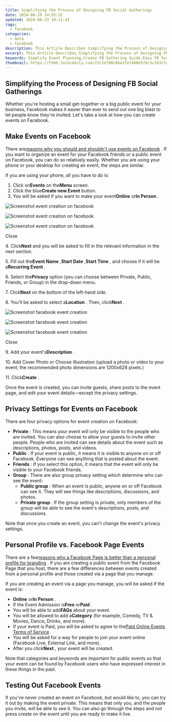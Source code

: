 ```yaml
---
title: Simplifying the Process of Designing FB Social Gatherings
date: 2024-06-20 14:55:32
updated: 2024-06-23 10:11:43
tags:
  - facebook
categories:
  - meta
  - facebook
description: This Article Describes Simplifying the Process of Designing FB Social Gatherings
excerpt: This Article Describes Simplifying the Process of Designing FB Social Gatherings
keywords: Simplify Event Planning,Create FB Gathering Guide,Easy FB Social Events,Streamline Facebook Events,FB Party Setup Simplified,Design Simple FB Gatherings,Convenient FB Social Arrangements
thumbnail: https://thmb.techidaily.com/23c1e788c86a1fe74b0e576c3c163c7e8cc36d0f77392a611796a9122444764d.jpg
---
```


## Simplifying the Process of Designing FB Social Gatherings

 Whether you're hosting a small get-together or a big public event for your business, Facebook makes it easier than ever to send out one big blast to let people know they're invited. Let's take a look at how you can create events on Facebook.

## Make Events on Facebook

 There are[reasons why you should and shouldn't use events on Facebook](https://www.makeuseof.com/facebook-events-pros-and-cons/) . If you want to organize an event for your Facebook friends or a public event on Facebook, you can do so relatively easily. Whether you are using your phone or your desktop for creating an event, the steps are similar.

If you are using your phone, all you have to do is:

1. Click on**Events** on the**Menu** screen.
2. Click the blue**Create new Event** button.
3. You will be asked if you want to make your event**Online** or**In Person** .

![Screenshot event creation on facebook](https://static1.makeuseofimages.com/wordpress/wp-content/uploads/2022/11/1-(1)-3.png)

![Screenshot event creation on facebook](https://static1.makeuseofimages.com/wordpress/wp-content/uploads/2022/11/1-(3)-1.png)

![Screenshot event creation on facebook](https://static1.makeuseofimages.com/wordpress/wp-content/uploads/2022/11/1-(2)-3.png)

Close

 4\. Click**Next** and you will be asked to fill in the relevant information in the next section.

 5\. Fill out the**Event Name** ,**Start Date** ,**Start Time** , and choose if it will be a**Recurring Event** .

 6\. Select the**Privacy** option (you can choose between Private, Public, Friends, or Group) in the drop-down menu.

 7\. Click**Next** on the bottom of the left-hand side.

 8\. You'll be asked to select a**Location** . Then, click**Next** .

![Screenshot facebook event creation](https://static1.makeuseofimages.com/wordpress/wp-content/uploads/2022/11/315000048_1298136991000137_7966672595825291461_n.png)

![Screenshot facebook event creation](https://static1.makeuseofimages.com/wordpress/wp-content/uploads/2022/11/314446999_616632606878907_7850520542185677067_n.png)

![Screenshot facebook event creation](https://static1.makeuseofimages.com/wordpress/wp-content/uploads/2022/11/315297457_559314512672686_3361773884698139220_n.png)

Close

 9\. Add your event's**Description** .

 10\. Add Cover Photo or Choose Illustration (upload a photo or video to your event; the recommended photo dimensions are 1200x628 pixels.)

 11\. Click**Create** .

 Once the event is created, you can invite guests, share posts to the event page, and edit your event details—except the privacy settings.

## Privacy Settings for Events on Facebook

There are four privacy options for event creation on Facebook:

* **Private** : This means your event will only be visible to the people who are invited. You can also choose to allow your guests to invite other people. People who are invited can see details about the event such as descriptions, photos, posts, and videos.
* **Public** : If your event is public, it means it is visible to anyone on or off Facebook. Everyone can see anything that is posted about the event.
* **Friends** : If you select this option, it means that the event will only be visible to your Facebook friends.
* **Group** : There are also group privacy setting which determine who can see the event:  
  * **Public group** : When an event is public, anyone on or off Facebook can see it. They will see things like descriptions, discussions, and photos.  
  * **Private group** : If the group setting is private, only members of the group will be able to see the event's descriptions, posts, and discussions.

 Note that once you create an event, you can't change the event's privacy settings.

## Personal Profile vs. Facebook Page Events

 There are a few[reasons why a Facebook Page is better than a personal profile for branding](https://www.makeuseof.com/why-facebook-page-is-better-for-branding/) . If you are creating a public event from the Facebook Page that you host, there are a few differences between events created from a personal profile and those created via a page that you manage.

 If you are creating an event via a page you manage, you will be asked if the event is:

* **Online** or**In Person** .
* If the Event Admission is**Free** or**Paid** .
* You will be able to add**FAQs** about your event.
* You will be allowed to add a**Category** (for example, Comedy, TV & Movies, Dance, Drinks, and more).
* If your event is Paid, you will be asked to agree to the[Paid Online Events Terms of Service](https://www.facebook.com/legal/poe%5Fhost%5Fterms) .
* You will be asked for a way for people to join your event online (Facebook Live, External Link, and more).
* After you click**Next** , your event will be created.

 Note that categories and keywords are important for public events so that your event can be found by Facebook users who have expressed interest in these things in the past.

## Testing Out Facebook Events

 If you've never created an event on Facebook, but would like to, you can try it out by making the event private. This means that only you, and the people you invite, will be able to see it. You can also go through the steps and not press create on the event until you are ready to make it live.


<ins class="adsbygoogle"
     style="display:block"
     data-ad-format="autorelaxed"
     data-ad-client="ca-pub-7571918770474297"
     data-ad-slot="1223367746"></ins>



<ins class="adsbygoogle"
     style="display:block"
     data-ad-client="ca-pub-7571918770474297"
     data-ad-slot="8358498916"
     data-ad-format="auto"
     data-full-width-responsive="true"></ins>
